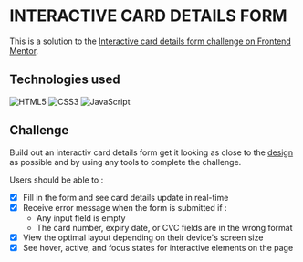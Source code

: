 # INTERACTIVE CARD DETAILS FORM

This is a solution to the [Interactive card details form challenge on Frontend Mentor](https://www.frontendmentor.io/challenges/interactive-card-details-form-XpS8cKZDWw).

## Technologies used

![HTML5](https://img.shields.io/badge/html5-%23E34F26.svg?style=for-the-badge&logo=html5&logoColor=white)
![CSS3](https://img.shields.io/badge/css3-%231572B6.svg?style=for-the-badge&logo=css3&logoColor=white)
![JavaScript](https://img.shields.io/badge/javascript-%23323330.svg?style=for-the-badge&logo=javascript&logoColor=%23F7DF1E)

## Challenge

Build out an interactiv card details form get it looking as close to the [design](/design/) as possible and by using any tools to complete the challenge.

Users should be able to :

- [x] Fill in the form and see card details update in real-time
- [x] Receive error message when the form is submitted if : 
    - Any input field is empty
    - The card number, expiry date, or CVC fields are in the wrong format
- [x] View the optimal layout depending on their device's screen size
- [x] See hover, active, and focus states for interactive elements on the page